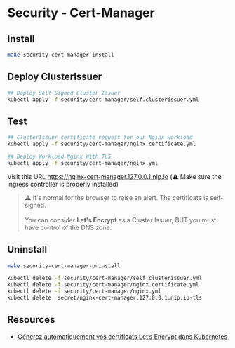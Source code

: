 # Security - Cert-Manager

## Install

```bash
make security-cert-manager-install
```

## Deploy ClusterIssuer
```bash
## Deploy Self Signed Cluster Issuer
kubectl apply -f security/cert-manager/self.clusterissuer.yml
```

## Test
```bash
## ClusterIssuer certificate request for our Nginx workload
kubectl apply -f security/cert-manager/nginx.certificate.yml

## Deploy Workload Nginx With TLS
kubectl apply -f security/cert-manager/nginx.yml
```

Visit this URL https://nginx-cert-manager.127.0.0.1.nip.io (⚠️ Make sure the ingress controller is properly installed)

> ⚠️ It's normal for the browser to raise an alert. The certificate is self-signed.
> <br/> <br/>
> You can consider **Let's Encrypt** as a Cluster Issuer, BUT you must have control of the DNS zone.

## Uninstall

```bash
make security-cert-manager-uninstall

kubectl delete -f security/cert-manager/self.clusterissuer.yml
kubectl delete -f security/cert-manager/nginx.certificate.yml
kubectl delete -f security/cert-manager/nginx.yml
kubectl delete  secret/nginx-cert-manager.127.0.0.1.nip.io-tls
```

## Resources
- [Générez automatiquement vos certificats Let’s Encrypt dans Kubernetes][cert-manager-lets-encrypt-blog]

<!-- Links -->
[cert-manager-lets-encrypt-blog]: https://blog.zwindler.fr/2018/03/27/generez-automatiquement-vos-certificats-lets-encrypt-dans-kubernetes/